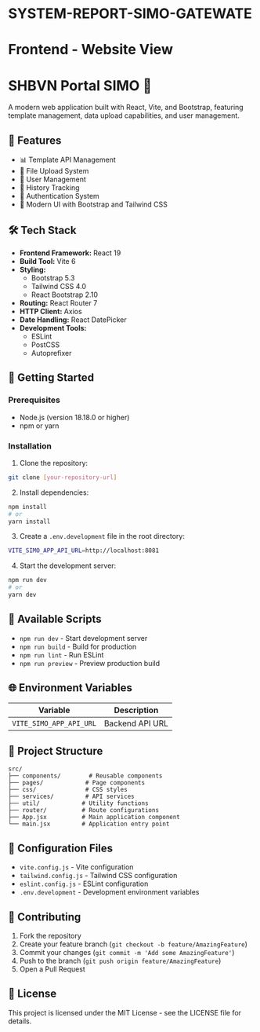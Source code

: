# SYSTEM-REPORT-SIMO-GATEWATE
# Frontend - Website View
# SHBVN Portal SIMO 🚀

A modern web application built with React, Vite, and Bootstrap, featuring template management, data upload capabilities, and user management.

## 🌟 Features

- 📊 Template API Management
- 📁 File Upload System
- 👥 User Management
- 📜 History Tracking
- 🔐 Authentication System
- 🎨 Modern UI with Bootstrap and Tailwind CSS

## 🛠️ Tech Stack

- **Frontend Framework:** React 19
- **Build Tool:** Vite 6
- **Styling:** 
  - Bootstrap 5.3
  - Tailwind CSS 4.0
  - React Bootstrap 2.10
- **Routing:** React Router 7
- **HTTP Client:** Axios
- **Date Handling:** React DatePicker
- **Development Tools:**
  - ESLint
  - PostCSS
  - Autoprefixer

## 🚀 Getting Started

### Prerequisites

- Node.js (version 18.18.0 or higher)
- npm or yarn

### Installation

1. Clone the repository:
```bash
git clone [your-repository-url]
```

2. Install dependencies:
```bash
npm install
# or
yarn install
```

3. Create a `.env.development` file in the root directory:
```bash
VITE_SIMO_APP_API_URL=http://localhost:8081
```

4. Start the development server:
```bash
npm run dev
# or
yarn dev
```

## 📝 Available Scripts

- `npm run dev` - Start development server
- `npm run build` - Build for production
- `npm run lint` - Run ESLint
- `npm run preview` - Preview production build

## 🌐 Environment Variables

| Variable | Description |
|----------|-------------|
| `VITE_SIMO_APP_API_URL` | Backend API URL |

## 📁 Project Structure

```
src/
├── components/        # Reusable components
├── pages/            # Page components
├── css/              # CSS styles
├── services/         # API services
├── util/            # Utility functions
├── router/          # Route configurations
├── App.jsx          # Main application component
└── main.jsx         # Application entry point
```

## 🔧 Configuration Files

- `vite.config.js` - Vite configuration
- `tailwind.config.js` - Tailwind CSS configuration
- `eslint.config.js` - ESLint configuration
- `.env.development` - Development environment variables

## 🤝 Contributing

1. Fork the repository
2. Create your feature branch (`git checkout -b feature/AmazingFeature`)
3. Commit your changes (`git commit -m 'Add some AmazingFeature'`)
4. Push to the branch (`git push origin feature/AmazingFeature`)
5. Open a Pull Request

## 📄 License

This project is licensed under the MIT License - see the LICENSE file for details.

